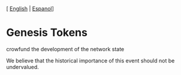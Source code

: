 [ [English](README.md) | [Espanol](README_ES.md)]

# Genesis Tokens


crowfund the development of the network state



We believe that the historical importance of this event should not be undervalued.


